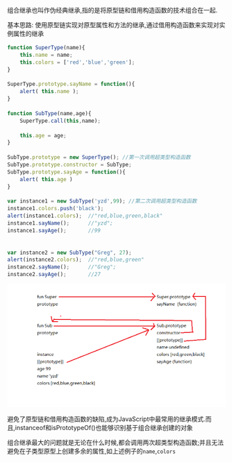 组合继承也叫作伪经典继承,指的是将原型链和借用构造函数的技术组合在一起.

基本思路: 使用原型链实现对原型属性和方法的继承,通过借用构造函数来实现对实例属性的继承

```javascript
function SuperType(name){
    this.name = name;
    this.colors = ['red','blue','green'];
}

SuperType.prototype.sayName = function(){
    alert( this.name );
}

function SubType(name,age){
    SuperType.call(this,name);

    this.age = age;
}

SubType.prototype = new SuperType(); //第一次调用超类型构造函数
SubType.prototype.constructor = SubType;
SubType.prototype.sayAge = function(){
    alert( this.age )
}

var instance1 = new SubType('yzd',99); //第二次调用超类型构造函数
instance1.colors.push('black');
alert(instance1.colors);  //"red,blue,green,black"
instance1.sayName();      //"yzd";
instance1.sayAge();       //99


var instance2 = new SubType("Greg", 27);
alert(instance2.colors);  //"red,blue,green"
instance2.sayName();      //"Greg";
instance2.sayAge();       //27
```

![combinationinheritance.png](combinationinheritance.png)

避免了原型链和借用构造函数的缺陷,成为JavaScript中最常用的继承模式.而且,instanceof和isPrototypeOf()也能够识别基于组合继承创建的对象

组合继承最大的问题就是无论在什么时候,都会调用两次超类型构造函数;并且无法避免在子类型原型上创建多余的属性,如上述例子的`name`,`colors`